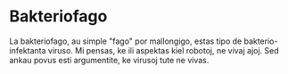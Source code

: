 # Bakteriofago

La bakteriofago, au simple "fago" por mallongigo, estas tipo de
bakterio-infektanta viruso. Mi pensas, ke ili aspektas kiel robotoj, ne vivaj
ajoj. Sed ankau povus esti argumentite, ke virusoj tute ne vivas.

